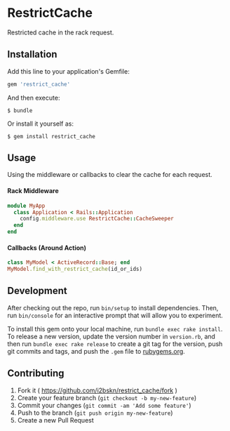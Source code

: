 # RestrictCache

Restricted cache in the rack request.

## Installation

Add this line to your application's Gemfile:

```ruby
gem 'restrict_cache'
```

And then execute:

    $ bundle

Or install it yourself as:

    $ gem install restrict_cache

## Usage

Using the middleware or callbacks to clear the cache for each request.  

#### Rack Middleware

```ruby
module MyApp
  class Application < Rails::Application
    config.middleware.use RestrictCache::CacheSweeper
  end
end
```

#### Callbacks (Around Action)

```ruby
class MyModel < ActiveRecord::Base; end
MyModel.find_with_restrict_cache(id_or_ids)
```

## Development

After checking out the repo, run `bin/setup` to install dependencies. Then, run `bin/console` for an interactive prompt that will allow you to experiment.

To install this gem onto your local machine, run `bundle exec rake install`. To release a new version, update the version number in `version.rb`, and then run `bundle exec rake release` to create a git tag for the version, push git commits and tags, and push the `.gem` file to [rubygems.org](https://rubygems.org).

## Contributing

1. Fork it ( https://github.com/i2bskn/restrict_cache/fork )
2. Create your feature branch (`git checkout -b my-new-feature`)
3. Commit your changes (`git commit -am 'Add some feature'`)
4. Push to the branch (`git push origin my-new-feature`)
5. Create a new Pull Request

